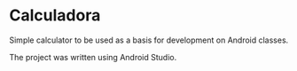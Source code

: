 # Calculadora
Simple calculator to be used as a basis for development on Android classes.

The project was written using Android Studio.
